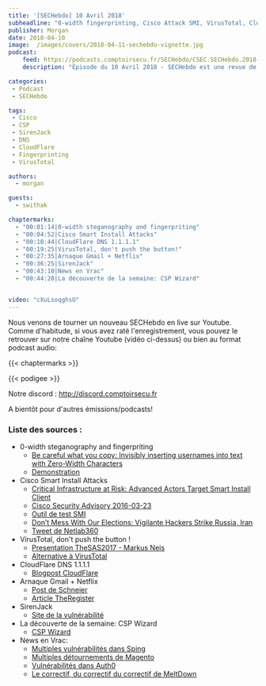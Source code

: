 ```yaml
---
title: '[SECHebdo] 10 Avril 2018'
subheadline: "0-width fingerprinting, Cisco Attack SMI, VirusTotal, CloudFlare DNS, SirenJack, Arnaque Gmail+Netflix, CSP Wizard, etc."
publisher: Morgan
date: 2018-04-10
image:  /images/covers/2018-04-11-sechebdo-vignette.jpg
podcast:
    feed: https://podcasts.comptoirsecu.fr/SECHebdo/CSEC.SECHebdo.2018-04-10.mp3
    description: "Épisode du 10 Avril 2018 - SECHebdo est une revue de l'actualité cybersécurité réalisé en live sur Youtube, généralement le mardi soir."

categories:
 - Podcast
 - SECHebdo

tags:
 - Cisco
 - CSP
 - SirenJack
 - DNS
 - CloudFlare
 - Fingerprinting
 - VirusTotal

authors:
  - morgan

guests:
  - swithak

chaptermarks:
  - "00:01:14|0-width steganography and fingerpriting"
  - "00:04:52|Cisco Smart Install Attacks"
  - "00:10:44|CloudFlare DNS 1.1.1.1"
  - "00:19:25|VirusTotal, don't push the button!"
  - "00:27:35|Arnaque Gmail + Netflix"
  - "00:36:25|SirenJack"
  - "00:43:10|News en Vrac"  
  - "00:44:20|La découverte de la semaine: CSP Wizard"


video: "cXuLsoqghsU"
---
```


Nous venons de tourner un nouveau SECHebdo en live sur Youtube. Comme d'habitude, si vous avez raté l'enregistrement, vous pouvez le retrouver sur notre chaîne Youtube (vidéo ci-dessus) ou bien au format podcast audio:

{{< chaptermarks >}}

{{< podigee >}}

Notre discord : <http://discord.comptoirsecu.fr>

A bientôt pour d'autres émissions/podcasts!

### Liste des sources :

* 0-width steganography and fingerpriting
    * [Be careful what you copy: Invisibly inserting usernames into text with Zero-Width Characters](https://medium.com/@umpox/be-careful-what-you-copy-invisibly-inserting-usernames-into-text-with-zero-width-characters-18b4e6f17b66)
    * [Demonstration](https://umpox.github.io/zero-width-detection/)
* Cisco Smart Install Attacks
    * [Critical Infrastructure at Risk: Advanced Actors Target Smart Install Client](http://blog.talosintelligence.com/2018/04/critical-infrastructure-at-risk.html)
    * [Cisco Security Advisory 2016-03-23](https://tools.cisco.com/security/center/content/CiscoSecurityAdvisory/cisco-sa-20160323-smi)
    * [Outil de test SMI](https://github.com/Sab0tag3d/SIET)
    * [Don’t Mess With Our Elections: Vigilante Hackers Strike Russia, Iran](https://motherboard.vice.com/en_us/article/a3yn38/election-hacking-vigilante-russia-iran-cisco)
    * [Tweet de Netlab360](https://twitter.com/360Netlab/status/983055141132800000)
* VirusTotal, don't push the button !
    * [Presentation TheSAS2017 - Markus Neis](https://github.com/yt0ng/SAS/blob/master/MNeis_dont_push_the_button_SAS2017_PUBLIC.pdf)
    * [Alternative à VirusTotal](https://beta.virusbay.io/)
* CloudFlare DNS 1.1.1.1
    * [Blogpost CloudFlare](https://blog.cloudflare.com/announcing-1111/)
* Arnaque Gmail + Netflix
    * [Post de Schneier](https://www.schneier.com/blog/archives/2018/04/obscure_e-mail_.html)
    * [Article TheRegister](https://www.theregister.co.uk/2018/04/10/gmail_netflix_phishing_vector/)
* SirenJack
    * [Site de la vulnérabilité](https://www.sirenjack.com/)
* La découverte de la semaine: CSP Wizard
    * [CSP Wizard](https://scotthelme.co.uk/report-uri-csp-wizard/)
* News en Vrac:
    * [Multiples vulnérabilités dans Sping](https://spring.io/blog/2018/04/05/multiple-cve-reports-published-for-the-spring-framework)
    * [Multiples détournements de Magento](https://www.bleepingcomputer.com/news/security/over-1-000-magento-stores-hacked-to-steal-card-data-run-cryptojacking-scripts/)
    * [Vulnérabilités dans Auth0](https://auth0.com/blog/managing-and-mitigating-security-vulnerabilities-at-auth0/)
    * [Le correctif, du correctif du correctif de MeltDown](https://www.theregister.co.uk/2018/04/03/microsoft_windows_meltdown_patch_saga/)
